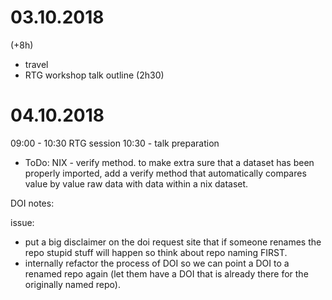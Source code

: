
# 03.10.2018

(+8h)
- travel
- RTG workshop talk outline (2h30)


# 04.10.2018

09:00 - 10:30 RTG session
10:30 - talk preparation


- ToDo: NIX - verify method. to make extra sure that a dataset has been properly 
  imported, add a verify method that automatically compares value by value raw data 
  with data within a nix dataset.


DOI notes: 

issue:
- put a big disclaimer on the doi request site that if someone renames the repo stupid 
  stuff will happen so think about repo naming FIRST.
- internally refactor the process of DOI so we can point a DOI to a renamed repo again 
  (let them have a DOI that is already there for the originally named repo).


